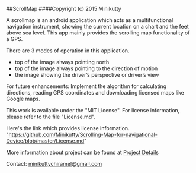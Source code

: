 ##ScrollMap
####Copyright (c) 2015 Minikutty

A scrollmap is an android application which acts as a multifunctional navigation instrument, showing the current location on a chart and the feet above sea level. This app mainly provides the scrolling map functionality of a GPS.

There are 3 modes of operation in this application.
* top of the image always pointing north
* top of the image always pointing to the direction of motion
* the image showing the driver’s perspective or driver’s view

For future enhancements:
Implement the algorithm for calculating directions, reading GPS coordinates and downloading licensed maps like Google maps.

This work is available under the "MIT License". For license information, please refer to the file "License.md".

Here's the link which provides license information. 
"https://github.com/Minikutty/Scrolling-Map-for-navigational-Device/blob/master/License.md"

More information about project can be found at [Project Details](https://github.com/Minikutty/Scrollmap/blob/master/ProjectDetails.md)

Contact: minikuttychiramel@gmail.com


